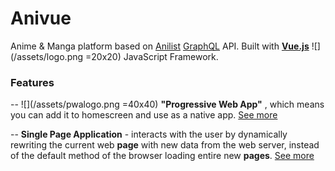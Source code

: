 # Anivue

Anime & Manga platform based on [Anilist](https://anilist.co/) [GraphQL](https://graphql.org/) API.
Built with **[Vue.js](https://vuejs.org/)** ![](/assets/logo.png =20x20) JavaScript Framework.

### Features

-- ![](/assets/pwalogo.png =40x40) **"Progressive Web App"** , which means you can add it to homescreen and use as a native app. [See more](https://en.wikipedia.org/wiki/Progressive_web_application)

-- **Single Page Application** - interacts with the user by dynamically rewriting the current web **page** with new data from the web server, instead of the default method of the browser loading entire new **pages**. [See more](https://en.wikipedia.org/wiki/Single-page_application)
